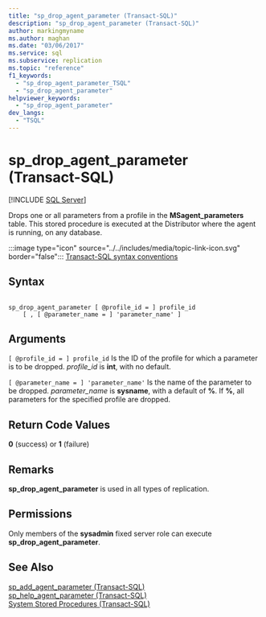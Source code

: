 ```yaml
---
title: "sp_drop_agent_parameter (Transact-SQL)"
description: "sp_drop_agent_parameter (Transact-SQL)"
author: markingmyname
ms.author: maghan
ms.date: "03/06/2017"
ms.service: sql
ms.subservice: replication
ms.topic: "reference"
f1_keywords:
  - "sp_drop_agent_parameter_TSQL"
  - "sp_drop_agent_parameter"
helpviewer_keywords:
  - "sp_drop_agent_parameter"
dev_langs:
  - "TSQL"
---
```

# sp_drop_agent_parameter (Transact-SQL)
[!INCLUDE [SQL Server](../../includes/applies-to-version/sqlserver.md)]

  Drops one or all parameters from a profile in the **MSagent_parameters** table. This stored procedure is executed at the Distributor where the agent is running, on any database.  
  
 :::image type="icon" source="../../includes/media/topic-link-icon.svg" border="false"::: [Transact-SQL syntax conventions](../../t-sql/language-elements/transact-sql-syntax-conventions-transact-sql.md)  
  
## Syntax  
  
```  
  
sp_drop_agent_parameter [ @profile_id = ] profile_id  
    [ , [ @parameter_name = ] 'parameter_name' ]  
```  
  
## Arguments  
`[ @profile_id = ] profile_id`
 Is the ID of the profile for which a parameter is to be dropped. *profile_id* is **int**, with no default.  
  
`[ @parameter_name = ] 'parameter_name'`
 Is the name of the parameter to be dropped. *parameter_name* is **sysname**, with a default of **%**. If **%**, all parameters for the specified profile are dropped.  
  
## Return Code Values  
 **0** (success) or **1** (failure)  
  
## Remarks  
 **sp_drop_agent_parameter** is used in all types of replication.  
  
## Permissions  
 Only members of the **sysadmin** fixed server role can execute **sp_drop_agent_parameter**.  
  
## See Also  
 [sp_add_agent_parameter &#40;Transact-SQL&#41;](../../relational-databases/system-stored-procedures/sp-add-agent-parameter-transact-sql.md)   
 [sp_help_agent_parameter &#40;Transact-SQL&#41;](../../relational-databases/system-stored-procedures/sp-help-agent-parameter-transact-sql.md)   
 [System Stored Procedures &#40;Transact-SQL&#41;](../../relational-databases/system-stored-procedures/system-stored-procedures-transact-sql.md)  
  
  

